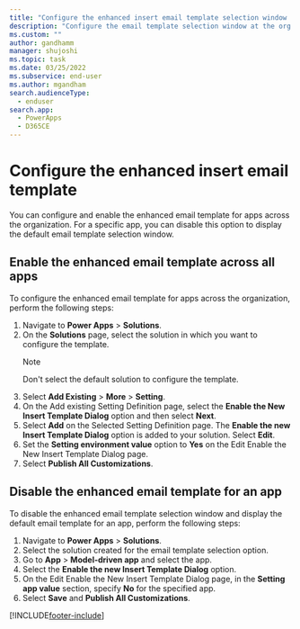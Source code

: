 ```yaml
---
title: "Configure the enhanced insert email template selection window | MicrosoftDocs"
description: "Configure the email template selection window at the org level or app."
ms.custom: ""
author: gandhamm
manager: shujoshi
ms.topic: task
ms.date: 03/25/2022
ms.subservice: end-user
ms.author: mgandham
search.audienceType: 
  - enduser
search.app: 
  - PowerApps
  - D365CE
---
```

# Configure the enhanced insert email template
 
You can configure and enable the enhanced email template for apps across the organization. For a specific app, you can disable this option to display the default email template selection window. 

## Enable the enhanced email template across all apps

To configure the enhanced email template for apps across the organization, perform the following steps:

1. Navigate to **Power Apps** > **Solutions**.
1. On the **Solutions** page, select the solution in which you want to configure the template.
   > [!NOTE]
   > Don't select the default solution to configure the template.
1. Select **Add Existing** > **More** > **Setting**.
1. On the Add existing Setting Definition page, select the **Enable the New Insert Template Dialog** option and then select **Next**.
1. Select **Add** on the Selected Setting Definition page. The **Enable the new Insert Template Dialog** option is added to your solution. Select **Edit**.
1. Set the **Setting environment value** option to **Yes** on the Edit Enable the New Insert Template Dialog page.
1. Select **Publish All Customizations**.

## Disable the enhanced email template for an app

To disable the enhanced email template selection window and display the default email template for an app, perform the following steps:

1. Navigate to **Power Apps** > **Solutions**.
1. Select the solution created for the email template selection option.
1. Go to **App** > **Model-driven app** and select the app.
1. Select the **Enable the new Insert Template Dialog** option.
1. On the Edit Enable the New Insert Template Dialog page, in the **Setting app value** section, specify **No** for the specified app.
1. Select **Save** and **Publish All Customizations**.


[!INCLUDE[footer-include](../includes/footer-banner.md)]
